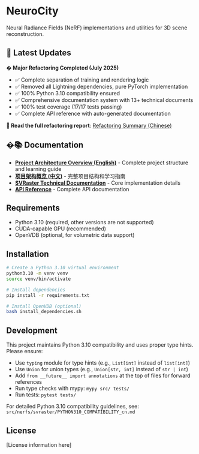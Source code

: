 # NeuroCity

Neural Radiance Fields (NeRF) implementations and utilities for 3D scene reconstruction.

## 🎉 Latest Updates

**� Major Refactoring Completed (July 2025)**
- ✅ Complete separation of training and rendering logic
- ✅ Removed all Lightning dependencies, pure PyTorch implementation
- ✅ 100% Python 3.10 compatibility ensured
- ✅ Comprehensive documentation system with 13+ technical documents
- ✅ 100% test coverage (17/17 tests passing)
- ✅ Complete API reference with auto-generated documentation

**📖 Read the full refactoring report**: [Refactoring Summary (Chinese)](REFACTORING_SUMMARY_cn.md)

## �📚 Documentation

- **[Project Architecture Overview (English)](PROJECT_ARCHITECTURE_en.md)** - Complete project structure and learning guide
- **[项目架构概览 (中文)](PROJECT_ARCHITECTURE_cn.md)** - 完整项目结构和学习指南
- **[SVRaster Technical Documentation](src/nerfs/svraster/COMPLETE_DOCUMENTATION_INDEX_cn.md)** - Core implementation details
- **[API Reference](src/nerfs/svraster/API_REFERENCE_cn.md)** - Complete API documentation

## Requirements

- Python 3.10 (required, other versions are not supported)
- CUDA-capable GPU (recommended)
- OpenVDB (optional, for volumetric data support)

## Installation

```bash
# Create a Python 3.10 virtual environment
python3.10 -m venv venv
source venv/bin/activate

# Install dependencies
pip install -r requirements.txt

# Install OpenVDB (optional)
bash install_dependencies.sh
```

## Development

This project maintains Python 3.10 compatibility and uses proper type hints. Please ensure:

- Use `typing` module for type hints (e.g., `List[int]` instead of `list[int]`)
- Use `Union` for union types (e.g., `Union[str, int]` instead of `str | int`)
- Add `from __future__ import annotations` at the top of files for forward references
- Run type checks with mypy: `mypy src/ tests/`
- Run tests: `pytest tests/`

For detailed Python 3.10 compatibility guidelines, see: `src/nerfs/svraster/PYTHON310_COMPATIBILITY_cn.md`

## License

[License information here] 